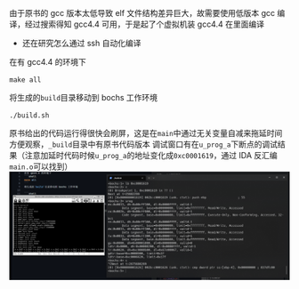 由于原书的 gcc 版本太低导致 elf 文件结构差异巨大，故需要使用低版本 gcc 编译，经过搜索得知 gcc4.4 可用，于是起了个虚拟机装 gcc4.4 在里面编译
- 还在研究怎么通过 ssh 自动化编译


在有 gcc4.4 的环境下
```shell
make all
```
将生成的`build`目录移动到 bochs 工作环境

```shell
./build.sh
```
原书给出的代码运行得很快会刷屏，这是在`main`中通过无关变量自减来拖延时间方便观察，`_build`目录中有原书代码版本
调试窗口有在`u_prog_a`下断点的调试结果（注意加延时代码时候`u_prog_a`的地址变化成`0xc0001619`，通过 IDA 反汇编`main.o`可以找到）
![result](./img/result.png)